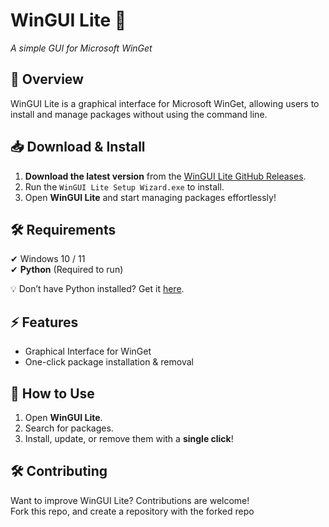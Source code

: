 # WinGUI Lite 🚀  
*A simple GUI for Microsoft WinGet*  

## 🌟 Overview  
WinGUI Lite is a graphical interface for Microsoft WinGet, allowing users to install and manage packages without using the command line.  

## 📥 Download & Install  
1. **Download the latest version** from the [WinGUI Lite GitHub Releases](https://github.com/JimmyPla6z/WinGUI/releases).  
2. Run the `WinGUI Lite Setup Wizard.exe` to install.  
3. Open **WinGUI Lite** and start managing packages effortlessly!  

## 🛠 Requirements  
✔ Windows 10 / 11  
✔ **Python** (Required to run)  

💡 Don’t have Python installed? Get it [here](https://www.python.org/downloads/).  

## ⚡ Features  
- Graphical Interface for WinGet  
- One-click package installation & removal  

## 📝 How to Use  
1. Open **WinGUI Lite**.  
2. Search for packages.  
3. Install, update, or remove them with a **single click**!  

## 🛠 Contributing  
Want to improve WinGUI Lite? Contributions are welcome!  
Fork this repo, and create a repository with the forked repo
